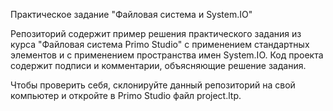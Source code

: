 Практическое задание "Файловая система и System.IO"

Репозиторий содержит пример решения практического задания из курса "Файловая система Primo Studio" с применением стандартных элементов и с применением пространства имен System.IO. Код проекта содержит подписи и комментарии, объясняющие решение задания.

Чтобы проверить себя, склонируйте данный репозиторий на свой компьютер и откройте в Primo Studio файл project.ltp.
